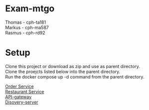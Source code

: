 # Exam-mtgo
Thomas - cph-ta181  
Markus - cph-ma587  
Rasmus - cph-rd92  

# Setup
Clone this project or download as zip and use as parent directory.  
Clone the proejcts listed below into the parent directory.  
Run the docker compose up -d command from the parent directory.

[Order Service](https://github.com/MRT-exam/exam-order-service)\
[Restaurant Service](https://github.com/MRT-exam/exam-restaurant-service)\
[API-gateway](https://github.com/MRT-exam/exam-api-gateway)\
[Disovery-server](https://github.com/MRT-exam/exam-discovery-server-2)
